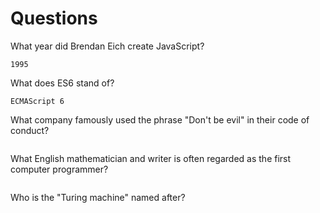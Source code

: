 # Questions

What year did Brendan Eich create JavaScript?

```
1995
```

What does ES6 stand of?

```
ECMAScript 6
```

What company famously used the phrase "Don't be evil" in their code of conduct?

```

```

What English mathematician and writer is often regarded as the first computer programmer?

```

```

Who is the "Turing machine" named after?

```

```
